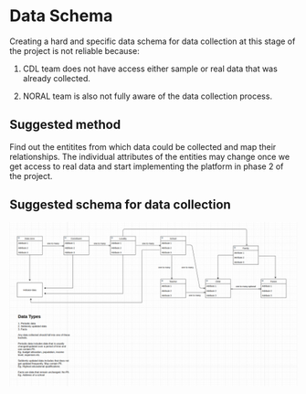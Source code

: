 # Data Schema

Creating a hard and specific data schema for data collection at this stage of the project is not reliable because:

1. CDL team does not have access either sample or real data that was already collected.

2. NORAL team is also not fully aware of the data collection process.

## Suggested method

Find out the entitites from which data could be collected and map their relationships. The individual attributes of the entities may change once we get access to real data and start implementing the platform in phase 2 of the project.

## Suggested schema for data collection
![Data schema](../_assets/schema-for-data-collection.png)